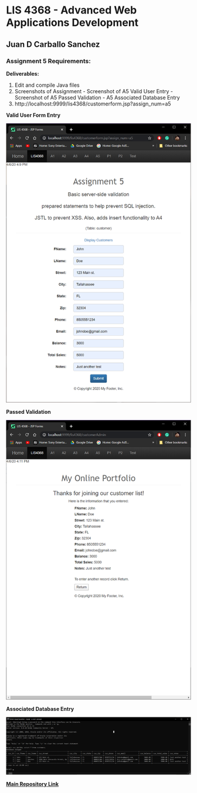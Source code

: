 # LIS 4368 - Advanced Web Applications Development

## Juan D Carballo Sanchez

### Assignment 5 Requirements:

  **Deliverables:**

  1. Edit and compile Java files
  2. Screenshots of Assignment
    - Screenshot of A5 Valid User Entry
    - Screenshot of A5 Passed Validation
    - A5 Associated Database Entry
  4. http://localhost:9999/lis4368/customerform.jsp?assign_num=a5

  **Valid User Form Entry**

  ![A5 Valid User Form Entry](img/input.png "A5 Valid User Form Entry")

  **Passed Validation**

  ![A5 Passed Validation](img/passed.png "A5 Passed Validation")

  **Associated Database Entry**

  ![A5 Associated Database Entry](img/sql.png "A5 Associated Database Entry")

  [**Main Repository Link**](https://bitbucket.org/Dcj21/lis4368/src/master/)

